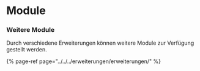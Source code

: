 # Module

### Weitere Module

Durch verschiedene Erweiterungen können weitere Module zur Verfügung gestellt werden.

{% page-ref page="../../../erweiterungen/erweiterungen/" %}



